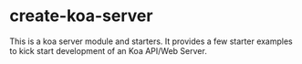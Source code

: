 # create-koa-server
This is a koa server module and starters. It provides a few starter examples to kick start development of an Koa API/Web Server.
